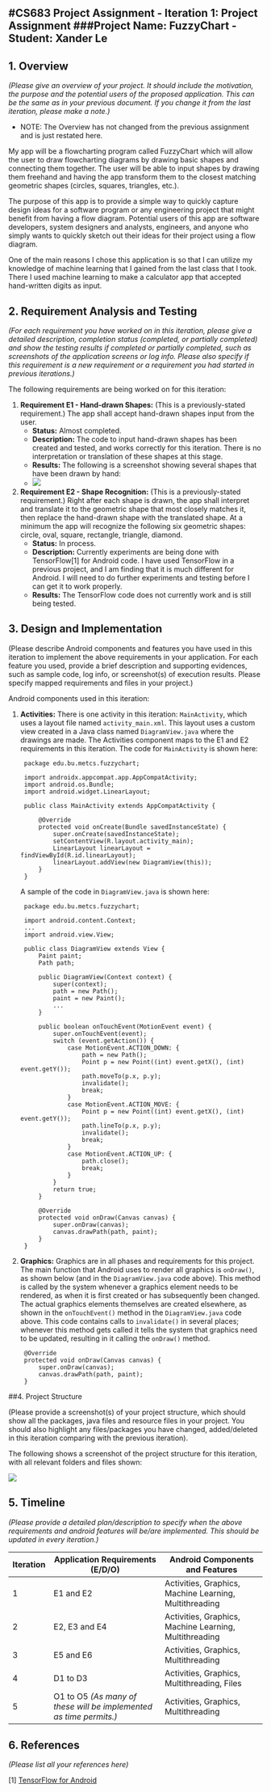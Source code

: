 #CS683 Project Assignment - Iteration 1: Project Assignment
###Project Name: FuzzyChart - Student: Xander Le
--------------
## 1. Overview

*(Please give an overview of your project. It should include the motivation, the purpose and the potential users of the proposed application. This can be the same as in your previous document. If you change it from the last iteration, please make a note.)*

* NOTE: The Overview has not changed from the previous assignment and is just restated here.

My app will be a flowcharting program called FuzzyChart which will allow the user to draw flowcharting diagrams by drawing basic shapes and connecting them together. The user will be able to input shapes by drawing them freehand and having the app transform them to the closest matching geometric shapes (circles, squares, triangles, etc.).

The purpose of this app is to provide a simple way to quickly capture design ideas for a software program or any engineering project that might benefit from having a flow diagram. Potential users of this app are software developers, system designers and analysts, engineers, and anyone who simply wants to quickly sketch out their ideas for their project using a flow diagram.

One of the main reasons I chose this application is so that I can utilize my knowledge of machine learning that I gained from the last class that I took. There I used machine learning to make a calculator app that accepted hand-written digits as input.

## 2. Requirement Analysis and Testing

*(For each requirement you have worked on in this iteration, please give a detailed description, completion status (completed, or partially completed) and show the testing results if completed or partially completed, such as screenshots of the application screens or log info. Please also specify if this requirement is a new requirement or a requirement you had started in previous iterations.)*

The following requirements are being worked on for this iteration:

1. **Requirement E1 - Hand-drawn Shapes:** (This is a previously-stated requirement.) The app shall accept hand-drawn shapes input from the user.
	* **Status:** Almost completed.
	* **Description:** The code to input hand-drawn shapes has been created and tested, and works correctly for this iteration. There is no interpretation or translation of these shapes at this stage.
	* **Results:** The following is a screenshot showing several shapes that have been drawn by hand:
	* ![](Handwritten_Shapes.png)
2. **Requirement E2 - Shape Recognition:** (This is a previously-stated requirement.) Right after each shape is drawn, the app shall interpret and translate it to the geometric shape that most closely matches it, then replace the hand-drawn shape with the translated shape. At a minimum the app will recognize the following six geometric shapes: circle, oval, square, rectangle, triangle, diamond.
	* **Status:** In process.
	* **Description:** Currently experiments are being done with TensorFlow[1] for Android code. I have used TensorFlow in a previous project, and I am finding that it is much different for Android. I will need to do further experiments and testing before I can get it to work properly.
	* **Results:** The TensorFlow code does not currently work and is still being tested.

## 3. Design and Implementation

(Please describe Android components and features you have used in this iteration to implement the above requirements in your application. For each feature you used, provide a brief description and supporting evidences, such as sample code, log info, or screenshot(s) of execution results. Please specify mapped requirements and files in your project.)

Android components used in this iteration:

1. **Activities:** There is one activity in this iteration: `MainActivity`, which uses a layout file named `activity_main.xml`. This layout uses a custom view created in a Java class named `DiagramView.java` where the drawings are made. The Activities component maps to the E1 and E2 requirements in this iteration. The code for `MainActivity` is shown here:

		package edu.bu.metcs.fuzzychart;
		
		import androidx.appcompat.app.AppCompatActivity;
		import android.os.Bundle;
		import android.widget.LinearLayout;
		
		public class MainActivity extends AppCompatActivity {
		
		    @Override
		    protected void onCreate(Bundle savedInstanceState) {
		        super.onCreate(savedInstanceState);
		        setContentView(R.layout.activity_main);
		        LinearLayout linearLayout = findViewById(R.id.linearLayout);
		        linearLayout.addView(new DiagramView(this));
		    }
		}
	
	A sample of the code in `DiagramView.java` is shown here:
	
		package edu.bu.metcs.fuzzychart;
		
		import android.content.Context;
		...
		import android.view.View;
		
		public class DiagramView extends View {
		    Paint paint;
		    Path path;
		
		    public DiagramView(Context context) {
		        super(context);
		        path = new Path();
		        paint = new Paint();
		        ...
		    }
		
		    public boolean onTouchEvent(MotionEvent event) {
		        super.onTouchEvent(event);
		        switch (event.getAction()) {
		            case MotionEvent.ACTION_DOWN: {
		                path = new Path();
		                Point p = new Point((int) event.getX(), (int) event.getY());
		                path.moveTo(p.x, p.y);
		                invalidate();
		                break;
		            }
		            case MotionEvent.ACTION_MOVE: {
		                Point p = new Point((int) event.getX(), (int) event.getY());
		                path.lineTo(p.x, p.y);
		                invalidate();
		                break;
		            }
		            case MotionEvent.ACTION_UP: {
		                path.close();
		                break;
		            }
		        }
		        return true;
		    }
		
		    @Override
		    protected void onDraw(Canvas canvas) {
		        super.onDraw(canvas);
		        canvas.drawPath(path, paint);
		    }
		}
	
2. **Graphics:** Graphics are in all phases and requirements for this project. The main function that Android uses to render all graphics is `onDraw()`, as shown below (and in the `DiagramView.java` code above). This method is called by the system whenever a graphics element needs to be rendered, as when it is first created or has subsequently been changed. The actual graphics elements themselves are created elsewhere, as shown in the `onTouchEvent()` method in the `DiagramView.java` code above. This code contains calls to `invalidate()` in several places; whenever this method gets called it tells the system that graphics need to be updated, resulting in it calling the `onDraw()` method.

	    @Override
	    protected void onDraw(Canvas canvas) {
	        super.onDraw(canvas);
	        canvas.drawPath(path, paint);
	    }



##4. Project Structure

(Please provide a screenshot(s) of your project structure, which should show all the packages, java files and resource files in your project. You should also highlight any files/packages you have changed, added/deleted in this iteration comparing with the previous iteration).

The following shows a screenshot of the project structure for this iteration, with all relevant folders and files shown:

![](Project_Structure.png)

## 5. Timeline

*(Please provide a detailed plan/description to specify when the above requirements and android features will be/are implemented. This should be updated in every iteration.)*

|Iteration | Application Requirements (E/D/O) | Android Components and Features| 
|---|---|---|
|1|E1 and E2|Activities, Graphics, Machine Learning, Multithreading |
|2|E2, E3 and E4|Activities, Graphics, Machine Learning, Multithreading|
|3|E5 and E6|Activities, Graphics, Multithreading|
|4|D1 to D3|Activities, Graphics, Multithreading, Files|
|5|O1 to O5 *(As many of these will be implemented as time permits.)*|Activities, Graphics, Multithreading|

## 6. References

*(Please list all your references here)*

[1] [TensorFlow for Android](https://www.tensorflow.org/lite/guide/android)